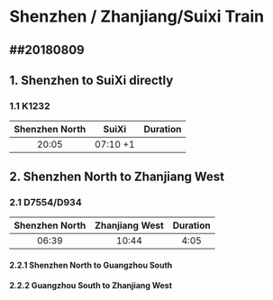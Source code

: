 # Shenzhen / Zhanjiang/Suixi Train 
##20180809
------

## 1. Shenzhen to  SuiXi directly

   ### 	1.1 K1232

| Shenzhen North |  SuiXi   | Duration |
| :------------: | :------: | :------: |
|     20:05      | 07:10 +1 |          |


## 2. Shenzhen North to  Zhanjiang West 
   ### 	2.1 D7554/D934
| Shenzhen North | Zhanjiang West | Duration |
| :------------: | :-------------: | :------: |
|     06:39      |      10:44      |  4:05  |   


   ####	2.2.1 Shenzhen North to  Guangzhou South
   #### 2.2.2 Guangzhou South to  Zhanjiang West   


